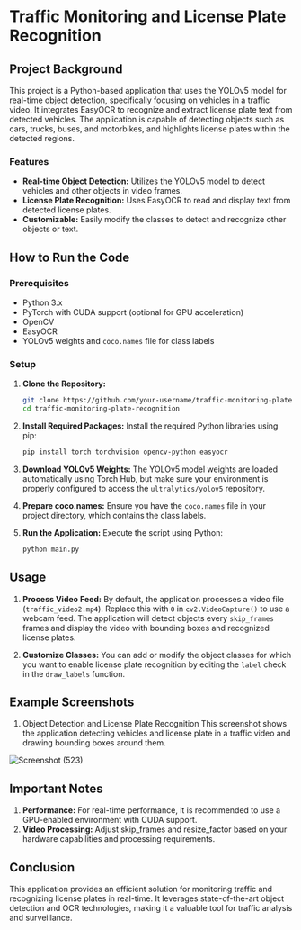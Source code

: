 # Traffic Monitoring and License Plate Recognition

## Project Background

This project is a Python-based application that uses the YOLOv5 model for real-time object detection, specifically focusing on vehicles in a traffic video. It integrates EasyOCR to recognize and extract license plate text from detected vehicles. The application is capable of detecting objects such as cars, trucks, buses, and motorbikes, and highlights license plates within the detected regions.

### Features
- **Real-time Object Detection:** Utilizes the YOLOv5 model to detect vehicles and other objects in video frames.
- **License Plate Recognition:** Uses EasyOCR to read and display text from detected license plates.
- **Customizable:** Easily modify the classes to detect and recognize other objects or text.

## How to Run the Code

### Prerequisites
- Python 3.x
- PyTorch with CUDA support (optional for GPU acceleration)
- OpenCV
- EasyOCR
- YOLOv5 weights and `coco.names` file for class labels

### Setup

1. **Clone the Repository:**
   ```bash
   git clone https://github.com/your-username/traffic-monitoring-plate-recognition.git
   cd traffic-monitoring-plate-recognition
2. **Install Required Packages:**
Install the required Python libraries using pip:

    ```bash
    pip install torch torchvision opencv-python easyocr
3. **Download YOLOv5 Weights:**
The YOLOv5 model weights are loaded automatically using Torch Hub, but make sure your environment is properly configured to access the `ultralytics/yolov5` repository.

4. **Prepare coco.names:**
Ensure you have the `coco.names` file in your project directory, which contains the class labels.

5. **Run the Application:**
Execute the script using Python:

    ```bash
    python main.py

## Usage
1. **Process Video Feed:**
By default, the application processes a video file (`traffic_video2.mp4`). Replace this with `0` in `cv2.VideoCapture()` to use a webcam feed.
The application will detect objects every `skip_frames` frames and display the video with bounding boxes and recognized license plates.

2. **Customize Classes:**
You can add or modify the object classes for which you want to enable license plate recognition by editing the `label` check in the `draw_labels` function.

## Example Screenshots
1. Object Detection and License Plate Recognition
This screenshot shows the application detecting vehicles and license plate in a traffic video and drawing bounding boxes around them.

![Screenshot (523)](https://github.com/user-attachments/assets/868bb235-cde7-4e17-b803-d0166952f313)

## Important Notes
1. **Performance:** For real-time performance, it is recommended to use a GPU-enabled environment with CUDA support.
2. **Video Processing:** Adjust skip_frames and resize_factor based on your hardware capabilities and processing requirements.

## Conclusion
This application provides an efficient solution for monitoring traffic and recognizing license plates in real-time. It leverages state-of-the-art object detection and OCR technologies, making it a valuable tool for traffic analysis and surveillance.
